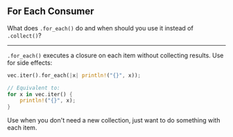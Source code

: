 ## For Each Consumer

What does `.for_each()` do and when should you use it instead of `.collect()`?

---

`.for_each()` executes a closure on each item without collecting results. Use for side effects:
```rust
vec.iter().for_each(|x| println!("{}", x));

// Equivalent to:
for x in vec.iter() {
    println!("{}", x);
}
```
Use when you don't need a new collection, just want to do something with each item.

